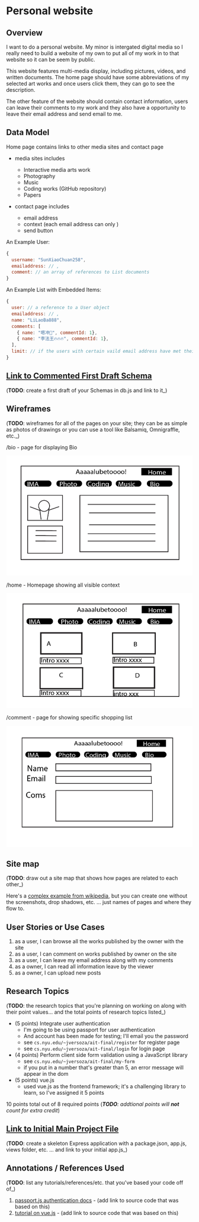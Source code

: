 # Personal website

## Overview

I want to do a personal website. My minor is intergated digital media so I really need to build a website of my own to put all of my work in to that website so it can be seem by public. 

This website features multi-media display, including pictures, videos, and written documents. The home page should have some abbreviations of my selected art works and once users click them, they can go to see the description. 

The other feature of the website should contain contact information, users can leave their comments to my work and they also have a opportunity to leave their email address and send email to me.


## Data Model

Home page contains links to other media sites and contact page

* media sites includes 
  * Interactive media arts work
  * Photography
  * Music
  * Coding works (GitHub repository)
  * Papers

* contact page includes
  * email address
  * context (each email address can only )
  * send button


An Example User:

```javascript
{
  username: "SunXiaoChuan258",
  emailaddress: // ,
  comment: // an array of references to List documents
}
```

An Example List with Embedded Items:

```javascript
{
  user: // a reference to a User object
  emailaddress: // ,
  name: "LiLaoBa888",
  comments: [
    { name: "嗯冲🐛", commentId: 1},
    { name: "李法王🔥🔥🔥", commentId: 1},
  ],
  limit: // if the users with certain vaild email address have met their quota
}
```


## [Link to Commented First Draft Schema](db.js) 

(__TODO__: create a first draft of your Schemas in db.js and link to it_)

## Wireframes

(__TODO__: wireframes for all of the pages on your site; they can be as simple as photos of drawings or you can use a tool like Balsamiq, Omnigraffle, etc._)

/bio - page for displaying Bio

![Bio](./public/img/Bio.png)

/home - Homepage showing all visible context

![Home](./public/img/Homepage.png)

/comment - page for showing specific shopping list

![Comments](./public/img/Comments.png)

## Site map

(__TODO__: draw out a site map that shows how pages are related to each other_)

Here's a [complex example from wikipedia](https://upload.wikimedia.org/wikipedia/commons/2/20/Sitemap_google.jpg), but you can create one without the screenshots, drop shadows, etc. ... just names of pages and where they flow to.

## User Stories or Use Cases

1. as a user, I can browse all the works published by the owner with the site
2. as a user, I can comment on works published by owner on the site
3. as a user, I can leave my email address along with my comments
4. as a owner, I can read all information leave by the viewer
5. as a owner, I can upload new posts

## Research Topics

(__TODO__: the research topics that you're planning on working on along with their point values... and the total points of research topics listed_)

* (5 points) Integrate user authentication
    * I'm going to be using passport for user authentication
    * And account has been made for testing; I'll email you the password
    * see <code>cs.nyu.edu/~jversoza/ait-final/register</code> for register page
    * see <code>cs.nyu.edu/~jversoza/ait-final/login</code> for login page
* (4 points) Perform client side form validation using a JavaScript library
    * see <code>cs.nyu.edu/~jversoza/ait-final/my-form</code>
    * if you put in a number that's greater than 5, an error message will appear in the dom
* (5 points) vue.js
    * used vue.js as the frontend framework; it's a challenging library to learn, so I've assigned it 5 points

10 points total out of 8 required points (___TODO__: addtional points will __not__ count for extra credit_)


## [Link to Initial Main Project File](app.js) 

(__TODO__: create a skeleton Express application with a package.json, app.js, views folder, etc. ... and link to your initial app.js_)

## Annotations / References Used

(__TODO__: list any tutorials/references/etc. that you've based your code off of_)

1. [passport.js authentication docs](http://passportjs.org/docs) - (add link to source code that was based on this)
2. [tutorial on vue.js](https://vuejs.org/v2/guide/) - (add link to source code that was based on this)

